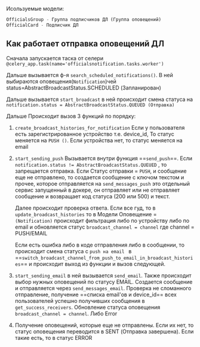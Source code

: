 Исользуемые модели:
```python
OfficialsGroup - Группа подписчиков ДЛ (Группа оповещений)
OfficialCard - Подписчик ДЛ

```

## Как работает отправка оповещений ДЛ
Сначала запускается таска от селери `@celery_app.task(name='officialsnotification.tasks.worker')`

Дальше вызывается ф-я `search_scheduled_notifications()`. В ней выбираются оповещения(`Notification`)чей 
status=AbstractBroadcastStatus.SCHEDULED (Запланирован)

Дальше вызывается `start_broadcast` в ней происходит смена статуса на 
`notification.status = AbstractBroadcastStatus.QUEUED (Отправка)`

Дальше Происходит вызов 3 функций по порядку:
1. `create_broadcast_histories_for_notification`  Если у пользователя есть зарегистрированное устройство т.е. device_id, То статус меняется на `PUSH ()`.          Если устройства нет, то статус меняется на email
2. `start_sending_push` Вызывается внутри функция ==`send_push`==.  Если `notification.status != AbstractBroadcastStatus.QUEUED` , то запрещается отправка. Если Статус отправки = `PUSH`, и сообщение еще не отправлено, то создается сообщение с ключом текстом и прочее, которое отправляется на `send_messages_push`  это отдельный сервис запущенный в докере, он отправляет или не отправляет сообщение и возвращает код статуса (200 или 500) и текст.         

	Далее происходит проверка ответа.
	Если все гуд, то в `update_broadcast_histories` то в Модели Оповещение = `(Notification)` происходит фильтрация либо по устройству либо по email и обновляется статус `broadcast_channel = channel` где channel = PUSH/EMAIL

	Eсли есть ошибка либо в коде отправления либо в сообщении, то происходит смена статуса с `push на email ` в ==`switch_broadcast_channel_from_push_to_email_in_broadcast_histories`== и происходит выход из функции и вызов следующей.

3. `start_sending_email` в ней вызывается `send_email`. Также происходит выбор нужных оповещений по статусу EMAIL. Создается сообщение и отправляется через `send_messages_email`. Проверка не сломанного отправление, получение ==списка email'ов  и device_id== всех пользователей успешно получивших сообщения в `get_success_receivers`. Обновление статуса оповещения `broadcast_channel = channel`. Либо Error
4. Получение оповещений, которые еще не отправлены. Если их нет, то статус оповещения переводится в SENT (Отправка завершена). Если такие есть, то в статус ERROR